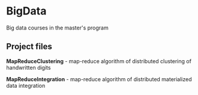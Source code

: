# BigData
Big data courses in the master's program

## Project files

**MapReduceClustering** - map-reduce algorithm of distributed clustering of handwritten digits

**MapReduceIntegration** - map-reduce algorithm of distributed materialized data integration
